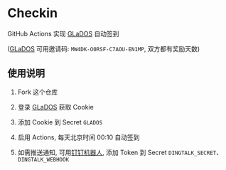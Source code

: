 # Checkin

GitHub Actions 实现 [GLaDOS][glados] 自动签到

([GLaDOS][glados] 可用邀请码: `MW4DK-O0RSF-C7AOU-EN1MP`, 双方都有奖励天数)

## 使用说明

1. Fork 这个仓库

1. 登录 [GLaDOS][glados] 获取 Cookie

1. 添加 Cookie 到 Secret `GLADOS`

1. 启用 Actions, 每天北京时间 00:10 自动签到

1. 如需推送通知, 可用[钉钉机器人][dingtalk-robots], 添加 Token 到 Secret `DINGTALK_SECRET`、`DINGTALK_WEBHOOK`

[glados]: https://github.com/glados-network/GLaDOS
[dingtalk-robots]: https://open.dingtalk.com/document/robots/customize-robot-security-settings
